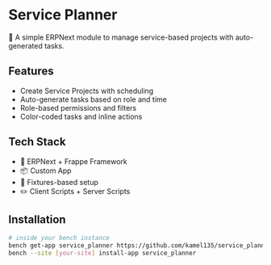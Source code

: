 # Service Planner

🎯 A simple ERPNext module to manage service-based projects with auto-generated tasks.

## Features

- Create Service Projects with scheduling
- Auto-generate tasks based on role and time
- Role-based permissions and filters
- Color-coded tasks and inline actions

## Tech Stack

- 🔧 ERPNext + Frappe Framework
- 📦 Custom App
- 📁 Fixtures-based setup
- ✏️ Client Scripts + Server Scripts

## Installation

```bash
# inside your bench instance
bench get-app service_planner https://github.com/kamel135/service_planner.git
bench --site [your-site] install-app service_planner
